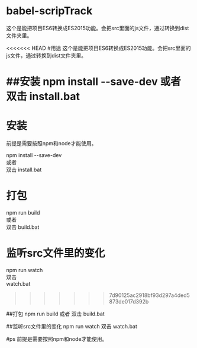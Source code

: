 # babel-scripTrack
这个是能把项目ES6转换成ES2015功能。会把src里面的js文件，通过转换到dist文件夹里。

<<<<<<< HEAD
#用途
这个是能把项目ES6转换成ES2015功能。会把src里面的js文件，通过转换到dist文件夹里。

##安装
npm install --save-dev 或者 双击 install.bat
=======

# 安装
前提是需要按照npm和node才能使用。   

npm install --save-dev    
或者   
双击 install.bat

# 打包
npm run build    
或者   
双击 build.bat

# 监听src文件里的变化
npm run watch    
双击   
watch.bat

>>>>>>> 7d90125ac2918bf93d297a4ded5873de017d392b

##打包
npm run build 或者 双击 build.bat

##监听src文件里的变化
npm run watch 双击 watch.bat

#ps
前提是需要按照npm和node才能使用。